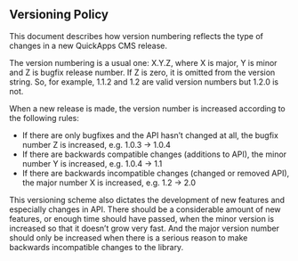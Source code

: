 Versioning Policy
-----------------

This document describes how version numbering reflects the type of changes in a new QuickApps CMS release.

The version numbering is a usual one: X.Y.Z, where X is major, Y is minor and Z is bugfix release number.
If Z is zero, it is omitted from the version string. So, for example, 1.1.2 and 1.2 are valid version numbers but 1.2.0 is not.

When a new release is made, the version number is increased according to the following rules:

* If there are only bugfixes and the API hasn’t changed at all, the bugfix number Z is increased, e.g. 1.0.3 → 1.0.4
* If there are backwards compatible changes (additions to API), the minor number Y is increased, e.g. 1.0.4 → 1.1
* If there are backwards incompatible changes (changed or removed API), the major number X is increased, e.g. 1.2 → 2.0

This versioning scheme also dictates the development of new features and especially changes in API. There should be a considerable amount
of new features, or enough time should have passed, when the minor version is increased so that it doesn’t grow very fast. And the major
version number should only be increased when there is a serious reason to make backwards incompatible changes to the library.
